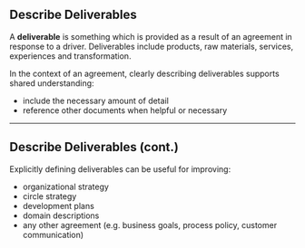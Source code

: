 ## Describe Deliverables

A **deliverable** is something which is provided as a result of an agreement in response to a driver. Deliverables include products, raw materials, services, experiences and transformation.

In the context of an agreement, clearly describing deliverables supports shared understanding:

-   include the necessary amount of detail
-   reference other documents when helpful or necessary

---

## Describe Deliverables (cont.)

Explicitly defining deliverables can be useful for improving: 

-   organizational strategy
-   circle strategy
-   development plans
-   domain descriptions
-   any other agreement (e.g. business goals, process policy, customer communication)
